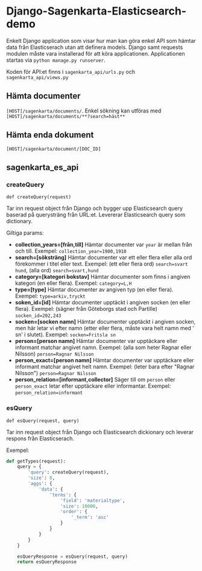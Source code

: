 # Django-Sagenkarta-Elasticsearch-demo

Enkelt Django application som visar hur man kan göra enkel API som hämtar data från Elasticserach utan att definera models.
Django samt requests modulen måste vara installerad för att köra applicationen.
Applicationen startas via `python manage.py runserver`.

Koden för API:et finns i `sagenkarta_api/urls.py` och `sagenkarta_api/views.py`

## Hämta documenter
`[HOST]/sagenkarta/documents/`. Enkel sökning kan utföras med `[HOST]/sagenkarta/documents/**?search=häst**`

## Hämta enda dokument
`[HOST]/sagenkarta/document/[DOC_ID]`

## sagenkarta_es_api

### createQuery
`def createQuery(request)`

Tar inn request object från Django och bygger upp Elasticsearch query baserad på querysträng från URL:et. Levererar Elasticsearch query som dictionary.

Giltiga params:
- **collection_years=[från,till]**
Hämtar documenter var `year` är mellan från och till. Exempel: `collection_year=1900,1910`
- **search=[söksträng]**
Hämtar documenter var ett eller flera eller alla ord förekommer i titel eller text. Exempel: (ett eller flera ord) `search=svart hund`, (alla ord) `search=svart,hund`
- **category=[kategori bokstav]**
Hämtar documenter som finns i angiven kategori (en eller flera). Exempel: `category=L,H`
- **type=[type]**
Hämtar documenter av angiven typ (en eller flera). Exempel: `type=arkiv,tryckt`
- **soken_id=[id]**
Hämtar documenter upptäckt i angiven socken (en eller flera). Exempel: (sägner från Göteborgs stad och Partille) `socken_id=202,243`
- **socken=[socken namn]**
Hämtar documenter upptäckt i angiven socken, men här letar vi efter namn (etter eller flera, måste vara helt namn med ' sn' i slutet). Exempel: `socken=Fritsla sn`
- **person=[person namn]**
Hämtar documenter var upptäckare eller informant matchar angivet namn. Exempel: (alla som heter Ragnar eller Nilsson) `person=Ragnar Nilsson`
- **person_exact=[person namn]**
Hämtar documenter var upptäckare eller informant matchar angivet helt namn. Exempel: (leter bara efter "Ragnar Nilsson") `person=Ragnar Nilsson`
- **person_relation=[informant,collector]**
Säger till om `person` eller `person_exact` letar efter upptäckare eller informantar. Exempel: `person_relation=informant`

### esQuery
`def esQuery(request, query)`

Tar inn request object från Django och Elasticsearch dickionary och leverar respons från Elasticserach.

Exempel:
```python
def getTypes(request):
	query = {
		'query': createQuery(request),
		'size': 0,
		'aggs': {
			'data': {
				'terms': {
					'field': 'materialtype',
					'size': 10000,
					'order': {
						'_term': 'asc'
					}
				}
			}
		}
	}

	esQueryResponse = esQuery(request, query)
	return esQueryResponse
  ```
